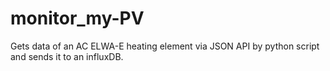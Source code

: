 # monitor_my-PV
Gets data of an AC ELWA-E heating element via JSON API by python script and sends it to an influxDB.
